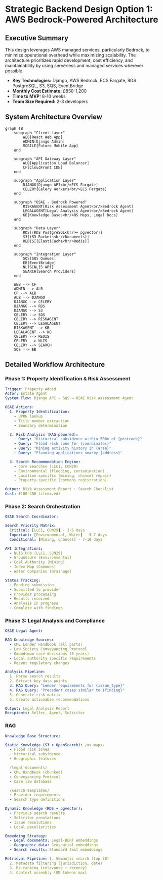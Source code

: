 # Strategic Backend Design Option 1: AWS Bedrock-Powered Architecture

## Executive Summary

This design leverages AWS managed services, particularly Bedrock, to minimize operational overhead while maximizing scalability. The architecture prioritizes rapid development, cost efficiency, and maintainability by using serverless and managed services wherever possible.

- **Key Technologies:** Django, AWS Bedrock, ECS Fargate, RDS PostgreSQL, S3, SQS, EventBridge
- **Monthly Cost Estimate:** £850-1,200
- **Time to MVP:** 8-10 weeks
- **Team Size Required:** 2-3 developers

## System Architecture Overview

```mermaid
graph TB
    subgraph "Client Layer"
        WEB[React Web App]
        ADMIN[Django Admin]
        MOBILE[Future Mobile App]
    end

    subgraph "API Gateway Layer"
        ALB[Application Load Balancer]
        CF[CloudFront CDN]
    end

    subgraph "Application Layer"
        DJANGO[Django API<br/>ECS Fargate]
        CELERY[Celery Workers<br/>ECS Fargate]
    end

    subgraph "OSAE - Bedrock Powered"
        RISKAGENT[Risk Assessment Agent<br/>Bedrock Agent]
        LEGALAGENT[Legal Analysis Agent<br/>Bedrock Agent]
        KB[Knowledge Bases<br/>OS Maps, Legal Docs]
    end

    subgraph "Data Layer"
        RDS[(RDS PostgreSQL<br/>+ pgvector)]
        S3[(S3 Buckets<br/>Documents)]
        REDIS[(ElastiCache<br/>Redis)]
    end

    subgraph "Integration Layer"
        SQS[SQS Queues]
        EB[EventBridge]
        NLIS[NLIS API]
        SEARCH[Search Providers]
    end

    WEB --> CF
    ADMIN --> ALB
    CF --> ALB
    ALB --> DJANGO
    DJANGO --> CELERY
    DJANGO --> RDS
    DJANGO --> S3
    CELERY --> SQS
    CELERY --> RISKAGENT
    CELERY --> LEGALAGENT
    RISKAGENT --> KB
    LEGALAGENT --> KB
    CELERY --> REDIS
    CELERY --> NLIS
    CELERY --> SEARCH
    SQS --> EB
```

## Detailed Workflow Architecture

### Phase 1: Property Identification & Risk Assessment

```yaml
Trigger: Property Added
Actor: Estate Agent
System Flow: Django API → SQS → OSAE Risk Assessment Agent

OSAE Actions:
  1. Property Identification:
    - UPRN lookup
    - Title number extraction
    - Boundary determination

  2. Risk Analysis (RAG-powered):
    - Query: "Historical subsidence within 500m of {postcode}"
    - Query: "Flood risk zone for {coordinates}"
    - Query: "Mining activity history in {area}"
    - Query: "Planning applications nearby {address}"

  3. Search Recommendation Engine:
    - Core searches (LLC1, CON29)
    - Environmental (flooding, contamination)
    - Location-specific (mining, chancel repair)
    - Property-specific (commons registration)

Output: Risk Assessment Report + Search Checklist
Cost: £180-450 (itemized)
```

### Phase 2: Search Orchestration

```yaml
OSAE Search Coordinator:

Search Priority Matrix:
  Critical: [LLC1, CON29] - 3-5 days
  Important: [Environmental, Water] - 5-7 days
  Conditional: [Mining, Chancel] - 7-10 days

API Integrations:
  - NLIS Hub (LLC1, CON29)
  - Groundsure (Environmental)
  - Coal Authority (Mining)
  - Index Map (Commons)
  - Water Companies (Drainage)

Status Tracking:
  - Pending submission
  - Submitted to provider
  - Provider processing
  - Results received
  - Analysis in progress
  - Complete with findings
```

### Phase 3: Legal Analysis and Compliance

```yaml
OSAE Legal Agent:

RAG Knowledge Sources:
  - CML Lender Handbook (all parts)
  - Law Society Conveyancing Protocol
  - Ombudsman case decisions (5 years)
  - Local authority specific requirements
  - Recent regulatory changes

Analysis Pipeline:
  1. Parse search results
  2. Extract key data points
  3. RAG Query: "Lender requirements for {issue_type}"
  4. RAG Query: "Precedent cases similar to {finding}"
  5. Generate risk matrix
  6. Create actionable recommendations

Output: Legal Analysis Report
Recipients: Seller, Agent, Solicitor
```

### RAG

```yaml
Knowledge Base Structure:

Static Knowledge (S3 + OpenSearch): /os-maps/
  - Flood risk zones
  - Historical subsidence
  - Geographic features

  /legal-documents/
  - CML Handbook (chunked)
  - Conveyancing Protocol
  - Case law database

  /search-templates/
  - Provider requirements
  - Search type definitions

Dynamic Knowledge (RDS + pgvector):
  - Previous search results
  - Solicitor annotations
  - Issue resolutions
  - Local peculiarities

Embedding Strategy:
  - Legal documents: Legal-BERT embeddings
  - Geographic data: Geospatial embeddings
  - Search results: Standard text embeddings

Retrieval Pipeline: 1. Semantic search (top 20)
  2. Metadata filtering (jurisdiction, date)
  3. Re-ranking (relevance + recency)
  4. Context assembly (8K tokens max)
```

